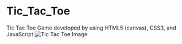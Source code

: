 # Tic_Tac_Toe

Tic Tac Toe Game developed by using HTML5 (canvas), CSS3, and JavaScript
![Tic Tac Toe Image](/images/logo.png)
